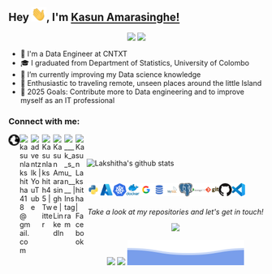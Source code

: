 ## Hey <img src="https://github.com/lakshitha94/lakshitha94/blob/master/required_files/Hi.gif" width="29px" />, I'm [Kasun Amarasinghe!][website]

<p align="center">
  <img src="https://img.shields.io/badge/Degree-Applied%20Statistics-blue" />
  <img src="https://img.shields.io/badge/Lives-Sri%20Lanka-blue" />
</p>


- 🔭 I'm a Data Engineer at CNTXT
- 🎓 I graduated from Department of Statistics, University of Colombo 
- 🌱 I’m currently improving my Data science knowledge
- 👯 Enthusiastic to traveling remote, unseen places around the little Island
- 🥅 2025 Goals: Contribute more to Data engineering and to improve myself as an IT professional

### Connect with me:

[<img align="left" alt="kasunlakshitha.me" width="22px" src="https://raw.githubusercontent.com/iconic/open-iconic/master/svg/globe.svg" />][website]
[<img align="left" alt="kasunlakshitha418@gmail.com" width="22px" src="https://cdn.jsdelivr.net/npm/simple-icons@v3/icons/gmail.svg" />][gmail]
[<img align="left" alt="adventzlk | YouTube" width="22px" src="https://cdn.jsdelivr.net/npm/simple-icons@v3/icons/youtube.svg" />][youtube]
[<img align="left" alt="Kasunlakshith45 | Twitter" width="22px" src="https://cdn.jsdelivr.net/npm/simple-icons@v3/icons/twitter.svg" />][twitter]
[<img align="left" alt="Kasun Amarasinghe | LinkedIn" width="22px" src="https://cdn.jsdelivr.net/npm/simple-icons@v3/icons/linkedin.svg" />][linkedin]
[<img align="left" alt="___k_a_s_u_n____ | Instagram" width="22px" src="https://cdn.jsdelivr.net/npm/simple-icons@v3/icons/instagram.svg" />][instagram]
[<img align="left" alt="Kasun Lakshitha | Facebook" width="22px" src="https://cdn.jsdelivr.net/npm/simple-icons@v3/icons/facebook.svg" />][facebook]
<br />
<br />

![Lakshitha's github stats](https://github-readme-stats-sigma-five.vercel.app/api?username=lakshitha94&count_private=true&show_icons=true&theme=radical&hide_rank=false)
<br />
<br />

<!-- ### Now Playing 🎧
[![Spotify](https://github-readme-remake.vercel.app/api/spotify)](https://open.spotify.com/user/31qxho7cgg3rlr7i3av3oxdkxezm)
<br/>
<br />
### Languages and Tools: -->

[<img align="left" alt="Python" width="26px" src="https://raw.githubusercontent.com/github/explore/361e2821e2dea67711cde99c9c40ed357061cf27/topics/python/python.png" />][python]

[<img align="left" alt="Azure" width="26px" src="https://raw.githubusercontent.com/github/explore/361e2821e2dea67711cde99c9c40ed357061cf27/topics/azure/azure.png" />][azure]
[<img align="left" alt="kubernetes" width="26px" src="https://raw.githubusercontent.com/github/explore/78df643247d429f6cc873026c0622819ad797942/topics/kubernetes/kubernetes.png" />][k8s]
[<img align="left" alt="docker" width="26px" src="https://raw.githubusercontent.com/github/explore/78df643247d429f6cc873026c0622819ad797942/topics/docker/docker.png" />][docker]
[<img align="left" alt="gcp" width="26px" src="https://raw.githubusercontent.com/github/explore/80688e429a7d4ef2fca1e82350fe8e3517d3494d/topics/google/google.png" />][gcp]


[<img align="left" alt="SQL" width="26px" src="https://raw.githubusercontent.com/github/explore/80688e429a7d4ef2fca1e82350fe8e3517d3494d/topics/sql/sql.png" />][sql]
[<img align="left" alt="MySQL" width="26px" src="https://raw.githubusercontent.com/github/explore/80688e429a7d4ef2fca1e82350fe8e3517d3494d/topics/mysql/mysql.png" />][mysql]
[<img align="left" alt="PostgreSQL" width="26px" src="https://raw.githubusercontent.com/github/explore/78df643247d429f6cc873026c0622819ad797942/topics/postgresql/postgresql.png" />][postgresql]
[<img align="left" alt="Mongodb" width="26px" src="https://raw.githubusercontent.com/github/explore/78df643247d429f6cc873026c0622819ad797942/topics/mongodb/mongodb.png" />][mongodb]



[<img align="left" alt="Git" width="26px" src="https://raw.githubusercontent.com/github/explore/80688e429a7d4ef2fca1e82350fe8e3517d3494d/topics/git/git.png" />][git]
[<img align="left" alt="GitHub" width="26px" src="https://raw.githubusercontent.com/github/explore/78df643247d429f6cc873026c0622819ad797942/topics/github/github.png" />][github]
[<img align="left" alt="Visual Studio Code" width="26px" src="https://raw.githubusercontent.com/github/explore/80688e429a7d4ef2fca1e82350fe8e3517d3494d/topics/visual-studio-code/visual-studio-code.png" />][vscode]
<br />
<br />


<p align="center">
 <i>Take a look at my repositories and let's get in touch!</i>
<p  align="center">
<img src="https://visitor-badge.laobi.icu/badge?page_id=lakshitha94"/>       
</p>
</p>

<p  align="center">
<img src="https://img.shields.io/twitter/follow/Kasunlakshith45?style=social" />
<img src="https://img.shields.io/youtube/channel/views/UCjTpbSJvro2FCS6EopX5snQ?style=social" />
<img src=https://github.com/lakshitha94/lakshitha94/blob/master/required_files/bottom_header.svg />
</p>



[facebook]: https://www.facebook.com/kasun418/  
[website]: https://lakshitha94.github.io/
[gmail]: mailto:kasunlakshitha418@gmail.com
[twitter]: https://twitter.com/Kasunlakshith45/
[youtube]: https://www.youtube.com/channel/UCjTpbSJvro2FCS6EopX5snQ
[instagram]: https://www.instagram.com/___k_a_s_u_n____/
[linkedin]: https://www.linkedin.com/in/kasun-lakshitha-07103b13b/
[vscode]: https://code.visualstudio.com/
[python]: https://www.python.org/
[azure]: https://azure.microsoft.com/en-us/
[js]: https://www.javascript.com/
[css]: https://www.codecademy.com/learn/learn-css
[react]: https://reactjs.org/
[git]: https://git-scm.com/
[github]: https://github.com/
[gcp]: https://cloud.google.com/
[postgresql]: https://www.postgresql.org/
[k8s]: https://kubernetes.io/
[docker]: https://www.docker.com/
[ubuntu]: https://ubuntu.com/
[mongodb]: https://www.mongodb.com/
[sql]: https://www.w3schools.com/sql/
[mysql]: https://www.mysql.com/
